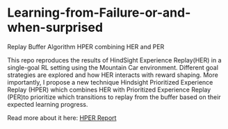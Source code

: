 # Learning-from-Failure-or-and-when-surprised
Replay Buffer Algorithm HPER combining HER and PER

This repo reproduces the results of HindSight Experience Replay(HER) in a single-goal RL setting using the Mountain Car environment. Different goal strategies are explored and how HER interacts with reward shaping. More importantly, I propose a new technique Hindsight Prioritized Experience Replay (HPER) which combines HER with Prioritized Experience Replay (PER)to prioritize which transitions to replay from the buffer based on their expected learning progress. 

Read more about it here: [HPER Report](https://github.com/gourabdey96/Learning-from-Failure-or-and-when-surprised/blob/main/HPER_Report.pdf)
